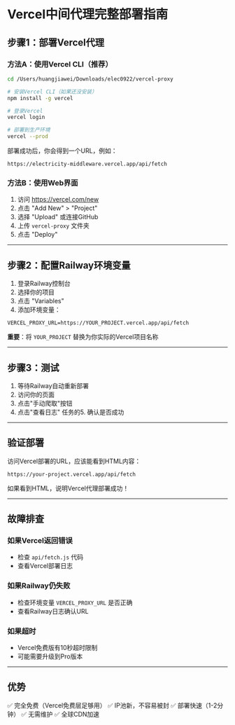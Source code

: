 # Vercel中间代理完整部署指南

## 步骤1：部署Vercel代理

### 方法A：使用Vercel CLI（推荐）

```bash
cd /Users/huangjiawei/Downloads/elec0922/vercel-proxy

# 安装Vercel CLI（如果还没安装）
npm install -g vercel

# 登录Vercel
vercel login

# 部署到生产环境
vercel --prod
```

部署成功后，你会得到一个URL，例如：
```
https://electricity-middleware.vercel.app/api/fetch
```

### 方法B：使用Web界面

1. 访问 https://vercel.com/new
2. 点击 "Add New" > "Project"
3. 选择 "Upload" 或连接GitHub
4. 上传 `vercel-proxy` 文件夹
5. 点击 "Deploy"

---

## 步骤2：配置Railway环境变量

1. 登录Railway控制台
2. 选择你的项目
3. 点击 "Variables"
4. 添加环境变量：

```
VERCEL_PROXY_URL=https://YOUR_PROJECT.vercel.app/api/fetch
```

**重要**：将 `YOUR_PROJECT` 替换为你实际的Vercel项目名称

---

## 步骤3：测试

1. 等待Railway自动重新部署
2. 访问你的页面
3. 点击"手动爬取"按钮
4. 点击"查看日志"
任务的5. 确认是否成功

---

## 验证部署

访问Vercel部署的URL，应该能看到HTML内容：
```
https://your-project.vercel.app/api/fetch
```

如果看到HTML，说明Vercel代理部署成功！

---

## 故障排查

### 如果Vercel返回错误
- 检查 `api/fetch.js` 代码
- 查看Vercel部署日志

### 如果Railway仍失败
- 检查环境变量 `VERCEL_PROXY_URL` 是否正确
- 查看Railway日志确认URL

### 如果超时
- Vercel免费版有10秒超时限制
- 可能需要升级到Pro版本

---

## 优势

✅ 完全免费（Vercel免费层足够用）
✅ IP池新，不容易被封
✅ 部署快速（1-2分钟）
✅ 无需维护
✅ 全球CDN加速

